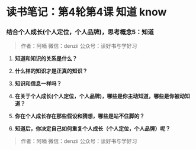 # 读书笔记：第4轮第4课 知道 know

### 结合个人成长(个人定位，个人品牌)，思考概念5：知道

> 作者：阿嘀
> 微信：denzii
> 公众号：读好书与学好习



1. **知道和知识的关系是什么？**

2. **什么样的知识才是正真的知识？**
   
3. **知识和信息一样吗？**
   
4. **在关于个人成长(个人定位，个人品牌)，哪些是你主动知道，哪些是你被动知道？**

5. **你在个人成长存在那些假设和猜想，哪些是站不住脚的？**

6. **知道后，你决定自己如何重复个人成长（个人定位，个人品牌）呢？**




> 作者：阿嘀
> 微信：denzii
> 公众号：读好书与学好习